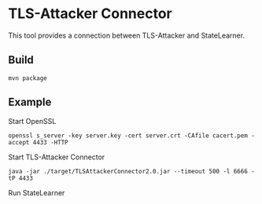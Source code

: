 # TLS-Attacker Connector

This tool provides a connection between TLS-Attacker and StateLearner.

## Build

```
mvn package
```

## Example

Start OpenSSL

```
openssl s_server -key server.key -cert server.crt -CAfile cacert.pem -accept 4433 -HTTP
```

Start TLS-Attacker Connector

```
java -jar ./target/TLSAttackerConnector2.0.jar --timeout 500 -l 6666 -tP 4433
```

Run StateLearner

```

```
